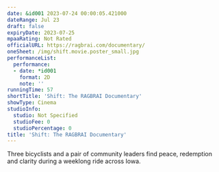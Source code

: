 ```yaml
---
date: &id001 2023-07-24 00:00:05.421000
dateRange: Jul 23
draft: false
expiryDate: 2023-07-25
mpaaRating: Not Rated
officialURL: https://ragbrai.com/documentary/
oneSheet: /img/shift.movie.poster_small.jpg
performanceList:
  performance:
  - date: *id001
    format: 2D
    note: ''
runningTime: 57
shortTitle: 'Shift: The RAGBRAI Documentary'
showType: Cinema
studioInfo:
  studio: Not Specified
  studioFee: 0
  studioPercentage: 0
title: 'Shift: The RAGBRAI Documentary'
---
```


Three bicyclists and a pair of community leaders find peace, redemption and clarity during a weeklong ride across Iowa.